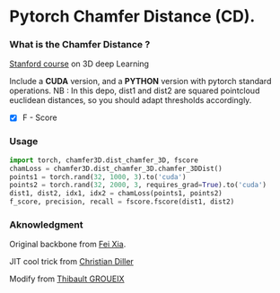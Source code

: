 # Pytorch Chamfer Distance (CD).

### What is the Chamfer Distance ? 

[Stanford course](http://graphics.stanford.edu/courses/cs468-17-spring/LectureSlides/L14%20-%203d%20deep%20learning%20on%20point%20cloud%20representation%20(analysis).pdf) on 3D deep Learning

Include a **CUDA** version, and a **PYTHON** version with pytorch standard operations.
NB : In this depo, dist1 and dist2 are squared pointcloud euclidean distances, so you should adapt thresholds accordingly.

- [x] F - Score  


### Usage

```python
import torch, chamfer3D.dist_chamfer_3D, fscore
chamLoss = chamfer3D.dist_chamfer_3D.chamfer_3DDist()
points1 = torch.rand(32, 1000, 3).to('cuda')
points2 = torch.rand(32, 2000, 3, requires_grad=True).to('cuda')
dist1, dist2, idx1, idx2 = chamLoss(points1, points2)
f_score, precision, recall = fscore.fscore(dist1, dist2)
```

### Aknowledgment 

Original backbone from [Fei Xia](https://github.com/fxia22/pointGAN/blob/master/nndistance/src/nnd_cuda.cu).

JIT cool trick from [Christian Diller](https://github.com/chrdiller)

Modify from [Thibault GROUEIX](https://github.com/ThibaultGROUEIX/ChamferDistancePytorch)



